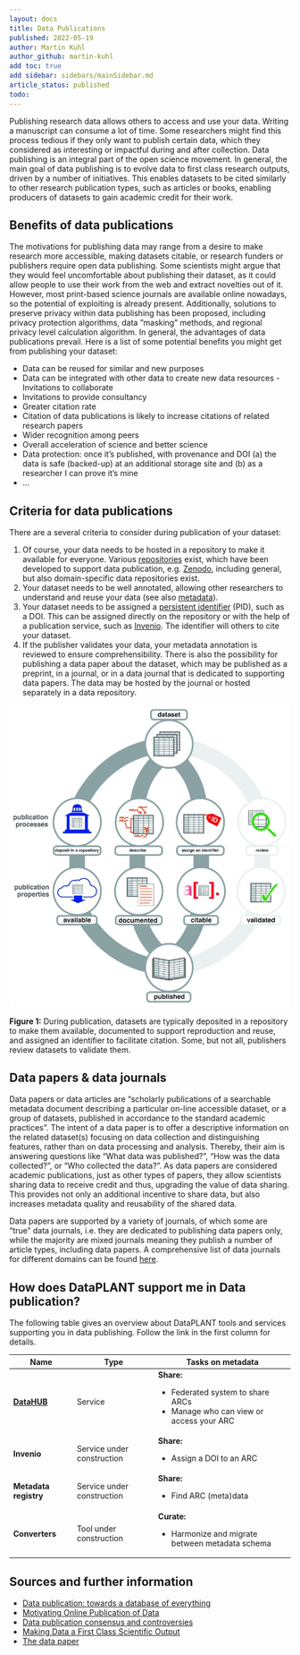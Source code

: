 ```yaml
---
layout: docs
title: Data Publications
published: 2022-05-19
author: Martin Kuhl
author_github: martin-kuhl
add toc: true
add sidebar: sidebars/mainSidebar.md
article_status: published
todo:
---
```



Publishing research data allows others to access and use your data. Writing a manuscript can consume a lot of time. Some researchers might find this process tedious if they only want to publish certain data, which they considered as interesting or impactful during and after collection. Data publishing is an integral part of the open science movement. In general, the main goal of data publishing is to evolve data to first class research outputs, driven by a number of initiatives. This enables datasets to be cited similarly to other research publication types, such as articles or books, enabling producers of datasets to gain academic credit for their work.

## Benefits of data publications

The motivations for publishing data may range from a desire to make research more accessible, making datasets citable, or research funders or publishers require open data publishing. Some scientists might argue that they would feel uncomfortable about publishing their dataset, as it could allow people to use their work from the web and extract novelties out of it. However, most print-based science journals are available online nowadays, so the potential of exploiting is already present. Additionally, solutions to preserve privacy within data publishing has been proposed, including privacy protection algorithms, data ”masking” methods, and regional privacy level calculation algorithm. In general, the advantages of data publications prevail. Here is a list of some potential benefits you might get from publishing your dataset:

- Data can be reused for similar and new purposes
- Data can be integrated with other data to create new data resources - Invitations to collaborate
- Invitations to provide consultancy
- Greater citation rate
- Citation of data publications is likely to increase citations of related research papers
- Wider recognition among peers
- Overall acceleration of science and better science
- Data protection: once it’s published, with provenance and DOI (a) the data is safe (backed-up) at an additional storage site and (b) as a researcher I can prove it’s mine
- ...

## Criteria for data publications

There are a several criteria to consider during publication of your dataset:

1. Of course, your data needs to be hosted in a repository to make it available for everyone. Various [repositories][KB-Repositories] exist, which have been developed to support data publication, e.g. [Zenodo][zenodo], including general, but also domain-specific data repositories exist.
2. Your dataset needs to be well annotated, allowing other researchers to understand and reuse your data (see also [metadata][KB-Metadata]).
3. Your dataset needs to be assigned a [persistent identifier][KB-pid] (PID), such as a DOI. This can be assigned directly on the repository or with the help of a publication service, such as [Invenio][invenio]. The identifier will others to cite your dataset.
4. If the publisher validates your data, your metadata annotation is reviewed to ensure comprehensibility.
There is also the possibility for publishing a data paper about the dataset, which may be published as a preprint, in a journal, or in a data journal that is dedicated to supporting data papers. The data may be hosted by the journal or hosted separately in a data repository.

<!-- TODO 
Within-article referencing does not work properly? 
Also, not really needed here. 
For more information see [data papers & data journals](#data-papers--data-journals).
-->


![Data publishing](img/DataPublication.jpg)

**Figure 1:** During publication, datasets are typically deposited in a repository to make them available, documented to support reproduction and reuse, and assigned an identifier to facilitate citation. Some, but not all, publishers review datasets to validate them.

## Data papers & data journals

Data papers or data articles are “scholarly publications of a searchable metadata document describing a particular on-line accessible dataset, or a group of datasets, published in accordance to the standard academic practices”. The intent of a data paper is to offer a descriptive information on the related dataset(s) focusing on data collection and distinguishing features, rather than on data processing and analysis. Thereby, their aim is answering questions like “What data was published?”, “How was the data collected?”, or “Who collected the data?”. As data papers are considered academic publications, just as other types of papers, they allow scientists sharing data to receive credit and thus, upgrading the value of data sharing. This provides not only an additional incentive to share data, but also increases metadata quality and reusability of the shared data.

Data papers are supported by a variety of journals, of which some are “true” data journals, i.e. they are dedicated to publishing data papers only, while the majority are mixed journals meaning they publish a number of article types, including data papers. A comprehensive list of data journals for different domains can be found [here][data-journals].

## How does DataPLANT support me in Data publication?

The following table gives an overview about DataPLANT tools and services supporting you in data publishing. Follow the link in the first column for details.

Name | Type | Tasks on metadata
----------------|-----------|------------------
**[DataHUB][KB-datahub]** | Service | **Share:** <ul><li>Federated system to share ARCs</li><li>Manage who can view or access your ARC</li></ul>
**Invenio** | Service under construction | **Share:** <ul><li>Assign a DOI to an ARC</li></ul>
**Metadata registry** | Service under construction | **Share:** <ul><li>Find ARC (meta)data</li></ul>
**Converters** | Tool under construction | **Curate:** <ul><li>Harmonize and migrate between metadata schema

## Sources and further information

- [Data publication: towards a database of everything](https://doi.org/10.1186/1756-0500-2-113)
- [Motivating Online Publication of Data](https://doi.org/10.1525/bio.2009.59.5.9)
- [Data publication consensus and controversies](https://dx.doi.org/10.12688%2Ff1000research.3979.3)
- [Making Data a First Class Scientific Output](https://doi.org/10.2218/ijdc.v7i1.218)
- [The data paper](https://dx.doi.org/10.1186%2F1471-2105-12-S15-S2)

<!-- Knowledgebase cross-references -->

[KB-Metadata]: ./metadata.html "Metadata"
[KB-pid]: ./pids.html  "Persistent Identifiers"
[KB-datahub]: ./datahub.html "DataPLANT DataHUB"
[KB-Repositories]: ./repositories.html "Repositories"

<!-- DataPLANT web links -->

<!-- Reference web links -->

[zenodo]: <https://zenodo.org/> "Zenodo"
[invenio]: <https://inveniosoftware.org/products/rdm/> "Invenio"
[data-journals]: https://www.researchdata.uni-jena.de/en/information/data-publication "RDM Jena Data Journals"
